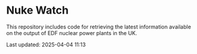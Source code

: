 # Nuke Watch

This repository includes code for retrieving the latest information available on the output of EDF nuclear power plants in the UK.

Last updated: 2025-04-04 11:13